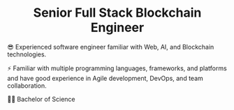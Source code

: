 <h1 align="center">Senior Full Stack Blockchain Engineer</h1>

😎 Experienced software engineer familiar with Web, AI, and Blockchain technologies.

⚡ Familiar with multiple programming languages, frameworks, and platforms and have good experience in Agile development, DevOps, and team collaboration.

👨‍🎓 Bachelor of Science
